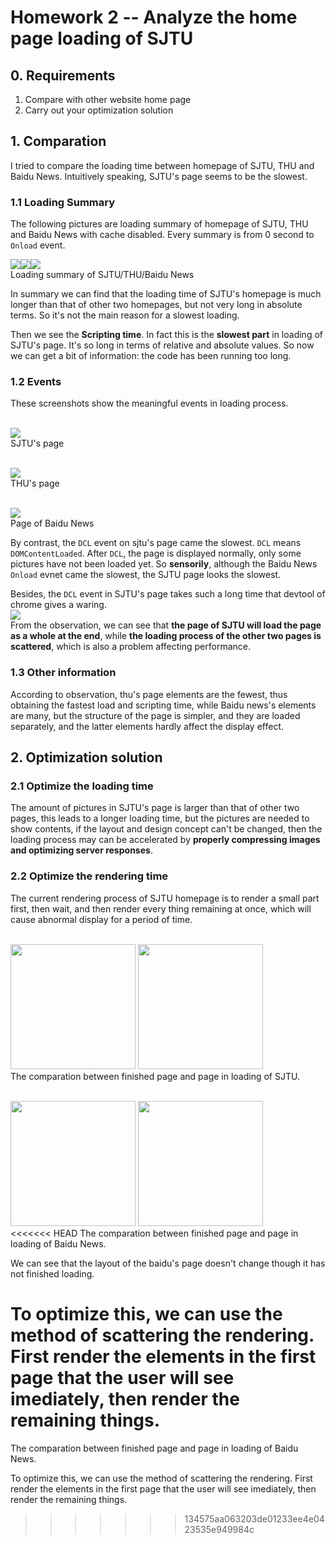 # Homework 2 -- Analyze the home page loading of SJTU

## 0. Requirements

1. Compare with other website home page
2. Carry out your optimization solution

## 1. Comparation

I tried to compare the loading time between homepage of SJTU, THU and Baidu News. Intuitively speaking, SJTU's page seems to be the slowest.

### 1.1 Loading Summary
The following pictures are loading summary of homepage of SJTU, THU and Baidu News with cache disabled. Every summary is from 0 second to `Onload` event.

<img src="./Pics/summary-SJTU.png"><img src="./Pics/summary-THU.png"><img src="./Pics/summary-baidunews.png"><br>
Loading summary of SJTU/THU/Baidu News

In summary we can find that the loading time of SJTU's homepage is much longer than that of other two homepages, but not very long in absolute terms. So it's not the main reason for a slowest loading.

Then we see the **Scripting time**. In fact this is the **slowest part** in loading of SJTU's page. It's so long in terms of relative and absolute values. So now we can get a bit of information: the code has been running too long.

### 1.2 Events

These screenshots show the meaningful events in loading process.

<br><img src="./Pics/events-SJTU.png"><br>
SJTU's page

<br><img src="./Pics/events-THU.png"><br>
THU's page

<br><img src="./Pics/events-BN.png"><br>
Page of Baidu News

By contrast, the `DCL` event on sjtu's page came the slowest. `DCL` means `DOMContentLoaded`. After `DCL`, the page is displayed normally, only some pictures have not been loaded yet. So **sensorily**, although the Baidu News `Onload` evnet came the slowest, the SJTU page looks the slowest.

Besides, the `DCL` event in SJTU's page takes such a long time that devtool of chrome gives a waring.
<br><img src="./Pics/warning-DCL-SJTU.png"><br>
From the observation, we can see that **the page of SJTU will load the page as a whole at the end**, while **the loading process of the other two pages is scattered**, which is also a problem affecting performance.

### 1.3 Other information

According to observation, thu's page elements are the fewest, thus obtaining the fastest load and scripting time, while Baidu news's elements are many, but the structure of the page is simpler, and they are loaded separately, and the latter elements hardly affect the display effect.

## 2. Optimization solution

### 2.1 Optimize the loading time

The amount of pictures in SJTU's page is larger than that of other two pages, this leads to a longer loading time, but the pictures are needed to show contents, if the layout and design concept can't be changed, then the loading process may can be accelerated by **properly compressing images and optimizing server responses**.

### 2.2 Optimize the rendering time

The current rendering process of SJTU homepage is to render a small part first, then wait, and then render every thing remaining at once, which will cause abnormal display for a period of time.

<br><img src="./Pics/inloading.png" height = 200>      <img src="./Pics/finished.png" height = 200><br>
The comparation between finished page and page in loading of SJTU.

<br><img src="./Pics/inloading-BN.png" height = 200>      <img src="./Pics/finished-BN.png" height = 200><br>
<<<<<<< HEAD
The comparation between finished page and page in loading of Baidu News. 

We can see that the layout of the baidu's page doesn't change though it has not finished loading.

To optimize this, we can use the method of **scattering the rendering**. First render the elements in the first page that the user will see imediately, then render the remaining things.
=======
The comparation between finished page and page in loading of Baidu News.

To optimize this, we can use the method of scattering the rendering. First render the elements in the first page that the user will see imediately, then render the remaining things.
>>>>>>> 134575aa063203de01233ee4e0423535e949984c
